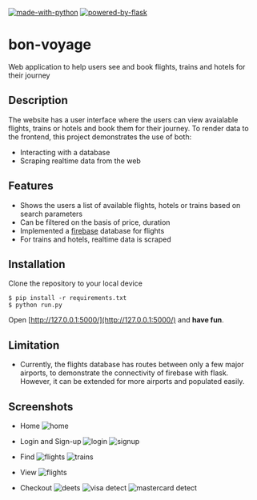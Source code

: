 [![made-with-python](https://img.shields.io/badge/made%20with-python-red.svg)](https://www.python.org/)  [![powered-by-flask](https://img.shields.io/badge/powered%20by-flask-blue.svg)](http://flask.palletsprojects.com/en/1.1.x/) 

# bon-voyage
Web application to help users see and book flights, trains and hotels for their journey

## Description
The website has a user interface where the users can view avaialable flights, trains or hotels and book them for their journey. To render data to the frontend, this project demonstrates the use of both:
* Interacting with a database
* Scraping realtime data from the web

## Features
* Shows the users a list of available flights, hotels or trains based on search parameters
* Can be filtered on the basis of price, duration
* Implemented a [firebase](https://firebase.google.com/) database for flights
* For trains and hotels, realtime data is scraped

## Installation
Clone the repository to your local device
```
$ pip install -r requirements.txt
$ python run.py
```
Open [http://127.0.0.1:5000/](http://127.0.0.1:5000/) and **have fun**.

## Limitation
* Currently, the flights database has routes between only a few major airports, to demonstrate the connectivity of firebase with flask. However, it can be extended for more airports and populated easily.

## Screenshots

* Home
![home](https://github.com/g-bhagwanani/bon-voyage/blob/master/static/images/screenshots/1-home.png)

* Login and Sign-up
![login](https://github.com/g-bhagwanani/bon-voyage/blob/master/static/images/screenshots/2-login.png)
![signup](https://github.com/g-bhagwanani/bon-voyage/blob/master/static/images/screenshots/3-signup.png)

* Find
![flights](https://github.com/g-bhagwanani/bon-voyage/blob/master/static/images/screenshots/4-find-flights.png)
![trains](https://github.com/g-bhagwanani/bon-voyage/blob/master/static/images/screenshots/5-find-trains.png)

* View
![flights](https://github.com/g-bhagwanani/bon-voyage/blob/master/static/images/screenshots/6-view-flights.png)

* Checkout
![deets](https://github.com/g-bhagwanani/bon-voyage/blob/master/static/images/screenshots/7-checkout.png)
![visa detect](https://github.com/g-bhagwanani/bon-voyage/blob/master/static/images/screenshots/8-visa.png)
![mastercard detect](https://github.com/g-bhagwanani/bon-voyage/blob/master/static/images/screenshots/9-mastercard.png)
